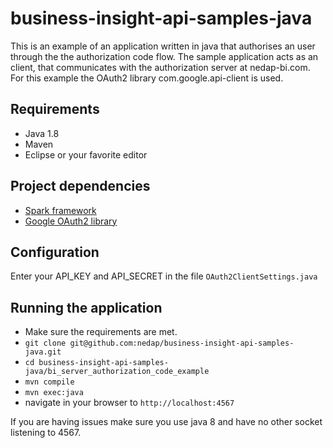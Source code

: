 # business-insight-api-samples-java

This is an example of an application written in java that authorises an user through the the authorization code flow.
The sample application acts as an client, that communicates with the authorization server at nedap-bi.com.
For this example the OAuth2 library com.google.api-client is used.


## Requirements
- Java 1.8
- Maven
- Eclipse or your favorite editor

## Project dependencies
- [Spark framework](http://sparkjava.com/)
- [Google OAuth2 library](https://developers.google.com/api-client-library/java/google-api-java-client/oauth2)


## Configuration

Enter your API_KEY and API_SECRET in the file `OAuth2ClientSettings.java`

## Running the application

- Make sure the requirements are met.
- `git clone git@github.com:nedap/business-insight-api-samples-java.git`
- `cd business-insight-api-samples-java/bi_server_authorization_code_example`
- `mvn compile`
- `mvn exec:java`
-  navigate in your browser to `http://localhost:4567`

If you are having issues make sure you use java 8 and have no other socket listening to 4567.


